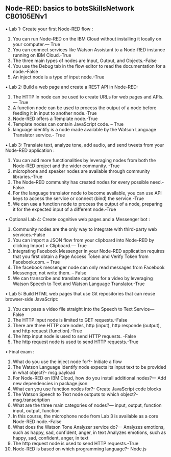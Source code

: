 ## Node-RED: basics to botsSkillsNetwork CB0105ENv1

•	Lab 1: Create your first Node-RED flow :
1.	You can run Node-RED on the IBM Cloud without installing it locally on your computer.— True
2.	 You can connect services like Watson Assistant to a Node-RED instance running on IBM Cloud.-True
3.	The three main types of nodes are Input, Output, and Objects.-False
4.	You use the Debug tab in the flow editor to read the documentation for a node.-False
5.	An inject node is a type of input node.-True

•	Lab 2: Build a web page and create a REST API in Node-RED:
1.	The HTTP In node can be used to create URLs for web pages and APIs. — True
2.	A function node can be used to process the output of a node before feeding it in input to another node.-True
3.	Node-RED offers a Template node.-True
4.	Template nodes can contain JavaScript code. – True
5.	language identify is a node made available by the Watson Language Translator service.- True

•	Lab 3: Translate text, analyze tone, add audio, and send tweets from your Node-RED application :
1.	You can add more functionalities by leveraging nodes from both the Node-RED project and the wider community. -True
2.	microphone and speaker nodes are available through community libraries.-True
3.	The Node-RED community has created nodes for every possible need.-False.
4.	For the language translator node to become available, you can use API keys to access the service or connect (bind) the service.-True
5.	We can use a function node to process the output of a node, preparing it for the expected input of a different node.-True

•	Optional Lab 4: Create cognitive web pages and a Messenger bot :
1.	Community nodes are the only way to integrate with third-party web services.-False
2.	You can import a JSON flow from your clipboard into Node-RED by clicking Import > Clipboard.— True
3.	Integrating Facebook Messenger in your Node-RED application requires that you first obtain a Page Access Token and Verify Token from Facebook.com. – True
4.	The facebook messenger node can only read messages from Facebook Messenger, not write them. – False
5.	We can transcribe and translate captions for a video by leveraging Watson Speech to Text and Watson Language Translator.-True

•	Lab 5: Build HTML web pages that use Git repositories that can reuse browser-side JavaScript:
1.	You can pass a video file straight into the Speech to Text Service— False
2.	The HTTP input node is limited to GET requests.-False
3.	There are three HTTP core nodes, http (input), http responde (output), and http request (function).-True
4.	The http input node is used to send HTTP requests. -False
5.	The http request node is used to send HTTP requests.-True

•	Final exam :
1.	What do you use the inject node for?- Initiate a flow 
2.	The Watson Language Identify node expects its input text to be provided in what object?- msg.payload 
3.	For Node-RED on IBM Cloud, how do you install additional nodes?— Add new dependencies in package.json
4.	What can you use function nodes for?- Create JavaScript code blocks 
5.	The Watson Speech to Text node outputs to which object?- msg.transcription
6.	What are the three main categories of nodes?—  input, output, function input, output, function 
7.	In this course, the microphone node from Lab 3 is available as a core Node-RED node.-False
8.	What does the Watson Tone Analyzer service do?— Analyzes emotions, such as happy, sad, confident, anger, in text Analyzes emotions, such as happy, sad, confident, anger, in text 
9.	The http request node is used to send HTTP requests.-True
10.	Node-RED is based on which programming language?-  Node.js 
